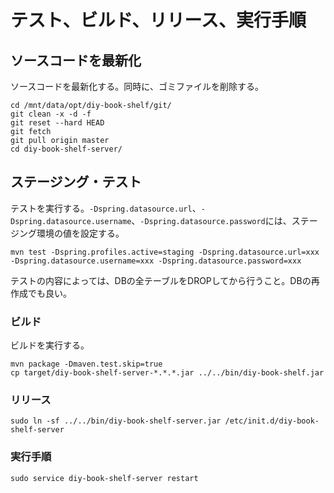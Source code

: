 # テスト、ビルド、リリース、実行手順

## ソースコードを最新化

ソースコードを最新化する。同時に、ゴミファイルを削除する。

```
cd /mnt/data/opt/diy-book-shelf/git/
git clean -x -d -f
git reset --hard HEAD
git fetch
git pull origin master
cd diy-book-shelf-server/
```

## ステージング・テスト

テストを実行する。`-Dspring.datasource.url`、`-Dspring.datasource.username`、`-Dspring.datasource.password`には、ステージング環境の値を設定する。

```
mvn test -Dspring.profiles.active=staging -Dspring.datasource.url=xxx -Dspring.datasource.username=xxx -Dspring.datasource.password=xxx
```

テストの内容によっては、DBの全テーブルをDROPしてから行うこと。DBの再作成でも良い。

### ビルド

ビルドを実行する。

```
mvn package -Dmaven.test.skip=true
cp target/diy-book-shelf-server-*.*.*.jar ../../bin/diy-book-shelf.jar
```

### リリース

```
sudo ln -sf ../../bin/diy-book-shelf-server.jar /etc/init.d/diy-book-shelf-server
```

### 実行手順

```
sudo service diy-book-shelf-server restart
```
